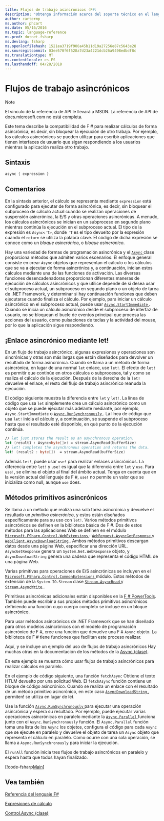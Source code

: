 ```yaml
---
title: Flujos de trabajo asincrónicos (F#)
description: 'Obtenga información acerca del soporte técnico en el lenguaje de programación para realizar cálculos de forma asincrónica, F # que se ejecutan sin bloquear la ejecución de otro trabajo.'
author: cartermp
ms.author: phcart
ms.date: 05/16/2016
ms.topic: language-reference
ms.prod: dotnet-fsharp
ms.devlang: fsharp
ms.openlocfilehash: 1521ea3719f906a45b11d19a27256e87c5643e28
ms.sourcegitcommit: 03ee570f6f528a7d23a4221dcb26a9498edbdf8c
ms.translationtype: MT
ms.contentlocale: es-ES
ms.lasthandoff: 04/28/2018
---
```

# <a name="asynchronous-workflows"></a>Flujos de trabajo asincrónicos

> [!NOTE]
El vínculo de la referencia de API le llevará a MSDN.  La referencia de API de docs.microsoft.com no está completa.

Este tema describe la compatibilidad de F # para realizar cálculos de forma asincrónica, es decir, sin bloquear la ejecución de otro trabajo. Por ejemplo, los cálculos asincrónicos se pueden utilizar para escribir aplicaciones que tienen interfaces de usuario que sigan respondiendo a los usuarios mientras la aplicación realiza otro trabajo.

## <a name="syntax"></a>Sintaxis

```fsharp
async { expression }
```

## <a name="remarks"></a>Comentarios

En la sintaxis anterior, el cálculo se representa mediante `expression` está configurado para ejecutar de forma asincrónica, es decir, sin bloquear el subproceso de cálculo actual cuando se realizan operaciones de suspensión asincrónica, la E/S y otras operaciones asincrónicas. A menudo, los cálculos asincrónicos se inician en un subproceso en segundo plano mientras continúa la ejecución en el subproceso actual. El tipo de la expresión es `Async<'T>`, donde `'T` es el tipo devuelto por la expresión cuando el `return` se utiliza la palabra clave. El código de dicha expresión se conoce como un *bloque asincrónico*, o *bloque asincrónico*.

Hay una variedad de formas de programación asincrónica y el [ `Async` ](https://msdn.microsoft.com/library/03eb4d12-a01a-4565-a077-5e83f17cf6f7) clase proporciona métodos que admiten varios escenarios. El enfoque general consiste en crear `Async` objetos que representan el cálculo o los cálculos que se va a ejecutar de forma asincrónica y, a continuación, inician estos cálculos mediante una de las funciones de activación. Las diversas funciones desencadenadoras proporcionan diferentes maneras de ejecución de cálculos asincrónicos y que utilice depende de si desea usar el subproceso actual, un subproceso en segundo plano o un objeto de tarea de .NET Framework, y determinar si hay continuación funciones que deben ejecutarse cuando finaliza el cálculo. Por ejemplo, para iniciar un cálculo asincrónico en el subproceso actual, puede usar [ `Async.StartImmediate` ](https://msdn.microsoft.com/library/2f71d1cc-187f-48cf-ac66-e7fda41c46e3). Cuando se inicia un cálculo asincrónico desde el subproceso de interfaz de usuario, no se bloquean el bucle de eventos principal que procesa las acciones del usuario, como pulsaciones de teclas y la actividad del mouse, por lo que la aplicación sigue respondiendo.

## <a name="asynchronous-binding-by-using-let"></a>¡Enlace asincrónico mediante let!

En un flujo de trabajo asincrónico, algunas expresiones y operaciones son sincrónicas y otras son más largas que están diseñados para devolver un resultado de forma asincrónica. Cuando se llama a un método de forma asincrónica, en lugar de una normal `let` enlace, use `let!`. El efecto de `let!` es permitir que continúe en otros cálculos o subprocesos, tal y como se realiza el cálculo de la ejecución. Después de la derecha de la `let!` devuelve el enlace, el resto del flujo de trabajo asincrónico reanuda la ejecución.

El código siguiente muestra la diferencia entre `let` y `let!`. La línea de código que usa `let` simplemente crea un cálculo asincrónico como un objeto que se puede ejecutar más adelante mediante, por ejemplo, `Async.StartImmediate` o [ `Async.RunSynchronously` ](https://msdn.microsoft.com/library/0a6663a9-50f2-4d38-8bf3-cefd1a51fd6b). La línea de código que usa `let!` inicia el cálculo y, a continuación, se suspende el subproceso hasta que el resultado esté disponible, en qué punto de la ejecución continúa.

```fsharp
// let just stores the result as an asynchronous operation.
let (result1 : Async<byte[]>) = stream.AsyncRead(bufferSize)
// let! completes the asynchronous operation and returns the data.
let! (result2 : byte[])  = stream.AsyncRead(bufferSize)
```

Además `let!`, puede usar `use!` para realizar enlaces asincrónicos. La diferencia entre `let!` y `use!` es igual que la diferencia entre `let` y `use`. Para `use!`, se elimina el objeto al final del ámbito actual. Tenga en cuenta que en la versión actual del lenguaje de F #, `use!` no permite un valor que se inicializa como null, aunque `use` does.

## <a name="asynchronous-primitives"></a>Métodos primitivos asincrónicos

Se llama a un método que realiza una sola tarea asincrónica y devuelve el resultado un *primitivo asincrónico*, y estos están diseñados específicamente para su uso con `let!`. Varios métodos primitivos asincrónicos se definen en la biblioteca básica de F #. Dos de estos métodos para las aplicaciones Web se definen en el módulo [ `Microsoft.FSharp.Control.WebExtensions` ](https://msdn.microsoft.com/library/95ef17bc-ee3f-44ba-8a11-c90fcf4cf003): [ `WebRequest.AsyncGetResponse` ](https://msdn.microsoft.com/library/09a60c31-e6e2-4b5c-ad23-92a86e50060c) y [ `WebClient.AsyncDownloadString` ](https://msdn.microsoft.com/library/8a85a9b7-f712-4cac-a0ce-0a797f8ea32a). Ambos métodos primitivos descargan datos desde una página Web, especificar una dirección URL. `AsyncGetResponse` genera un `System.Net.WebResponse` objeto, y `AsyncDownloadString` genera una cadena que representa el código HTML de una página Web.

Varias primitivas para operaciones de E/S asincrónicas se incluyen en el [ `Microsoft.FSharp.Control.CommonExtensions` ](https://msdn.microsoft.com/library/2edb67cb-6814-4a30-849f-b6dbdd042396) módulo. Estos métodos de extensión de la `System.IO.Stream` clase [ `Stream.AsyncRead` ](https://msdn.microsoft.com/library/85698aaa-bdda-47e6-abed-3730f59fda5e) y [ `Stream.AsyncWrite` ](https://msdn.microsoft.com/library/1b0a2751-e42a-47e1-bd27-020224adc618).

Primitivas asincrónicas adicionales están disponibles en la [F # PowerTools](https://fsprojects.github.io/VisualFSharpPowerTools/). También puede escribir a sus propios métodos primitivos asincrónicos definiendo una función cuyo cuerpo completo se incluye en un bloque asincrónico.

Para usar métodos asincrónicos de .NET Framework que se han diseñado para otros modelos asincrónicos con el modelo de programación asincrónico de F #, cree una función que devuelve una F # `Async` objeto. La biblioteca de F # tiene funciones que facilitan este proceso realizar.

Aquí, y se incluye un ejemplo del uso de flujos de trabajo asincrónicos Hay muchas otras en la documentación de los métodos de la [Async (clase)](https://msdn.microsoft.com/library/03eb4d12-a01a-4565-a077-5e83f17cf6f7).

En este ejemplo se muestra cómo usar flujos de trabajo asincrónicos para realizar cálculos en paralelo.

En el ejemplo de código siguiente, una función `fetchAsync` Obtiene el texto HTLM devuelto por una solicitud Web. El `fetchAsync` función contiene un bloque de código asincrónico. Cuando se realiza un enlace con el resultado de un método primitivo asincrónico, en este caso [ `AsyncDownloadString` ](https://msdn.microsoft.com/library/8a85a9b7-f712-4cac-a0ce-0a797f8ea32a), permiten! se utiliza en lugar de let.

Use la función [ `Async.RunSynchronously` ](https://msdn.microsoft.com/library/0a6663a9-50f2-4d38-8bf3-cefd1a51fd6b) para ejecutar una operación asincrónica y espera su resultado. Por ejemplo, puede ejecutar varias operaciones asincrónicas en paralelo mediante la [ `Async.Parallel` ](https://msdn.microsoft.com/library/aa9b0355-2d55-4858-b943-cbe428de9dc4) funciona junto con el `Async.RunSynchronously` función. El `Async.Parallel` función toma una lista de los `Async` los objetos, configura el código para cada `Async` que se ejecute en paralelo y devuelve el objeto de tarea un `Async` objeto que representa el cálculo en paralelo. Como ocurre con una sola operación, se llama a `Async.RunSynchronously` para iniciar la ejecución.

El `runAll` función inicia tres flujos de trabajo asincrónicos en paralelo y espera hasta que todos hayan finalizado.

[!code-fsharp[Main](../../../samples/snippets/fsharp/lang-ref-2/snippet8003.fs)]

## <a name="see-also"></a>Vea también

[Referencia del lenguaje F#](index.md)

[Expresiones de cálculo](computation-expressions.md)

[Control.Async (clase)](https://msdn.microsoft.com/visualfsharpdocs/conceptual/control.async-class-%5bfsharp%5d)
